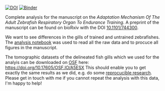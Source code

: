 [![DOI](https://zenodo.org/badge/147517895.svg)](https://zenodo.org/badge/latestdoi/147517895) [![Binder](https://mybinder.org/badge_logo.svg)](https://mybinder.org/v2/gh/habi/Zebra-Fish-Gills/master)

Complete analysis for the manuscript on the *Adaptation Mechanism Of The Adult Zebrafish Respiratory Organ To Endurance Training*.
A preprint of the manuscript can be found on bioRxiv with the DOI [10.1101/744300](https://doi.org/10.1101/744300).

We want to see differences in the gills of trained and untrained zebrafishes.
The [analysis notebook](https://github.com/habi/Zebra-Fish-Gills/blob/master/Gills-Analysis.ipynb) was used to read all the raw data and to procuce all figures in the manuscript.

The tomographic datasets of the delineated fish gills which we used for the analyis can be downloaded on [OSF](https://cos.io/our-products/osf/) here: https://doi.org/10.17605/OSF.IO/A5ESX
This should enable you to get exactly the same results as we did, e.g. do some [reprocucible research](https://en.wikipedia.org/wiki/Reproducibility#Reproducible_research).
Please get in touch with me if you cannot repeat the analysis with this data, I'm happy to help!
